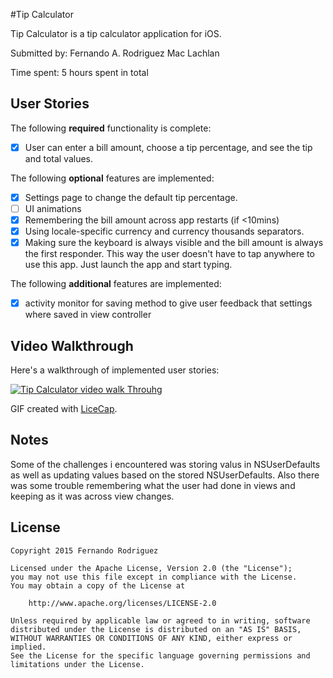 #Tip Calculator

Tip Calculator is a tip calculator application for iOS.

Submitted by: Fernando A. Rodriguez Mac Lachlan

Time spent: 5 hours spent in total

## User Stories

The following **required** functionality is complete:
* [x] User can enter a bill amount, choose a tip percentage, and see the tip and total values.

The following **optional** features are implemented:
* [x] Settings page to change the default tip percentage.
* [ ] UI animations
* [x] Remembering the bill amount across app restarts (if <10mins)
* [x] Using locale-specific currency and currency thousands separators.
* [x] Making sure the keyboard is always visible and the bill amount is always the first responder. This way the user doesn't have to tap anywhere to use this app. Just launch the app and start typing.

The following **additional** features are implemented:

- [x] activity monitor for saving method to give user feedback that settings where saved in view controller

## Video Walkthrough 

Here's a walkthrough of implemented user stories:


<a href="http://imgur.com/ZLbBOiu"><img src="http://i.imgur.com/ZLbBOiu.gif" title="Tip Calculator video walk Throuhg" /></a>

GIF created with [LiceCap](http://www.cockos.com/licecap/).

## Notes
Some of the challenges i encountered was storing valus in NSUserDefaults as well as updating values 
based on the stored NSUserDefaults. Also there was some trouble remembering what the user had done in views and keeping 
as it was across view changes. 


## License

    Copyright 2015 Fernando Rodriguez

    Licensed under the Apache License, Version 2.0 (the "License");
    you may not use this file except in compliance with the License.
    You may obtain a copy of the License at

        http://www.apache.org/licenses/LICENSE-2.0

    Unless required by applicable law or agreed to in writing, software
    distributed under the License is distributed on an "AS IS" BASIS,
    WITHOUT WARRANTIES OR CONDITIONS OF ANY KIND, either express or implied.
    See the License for the specific language governing permissions and
    limitations under the License.
